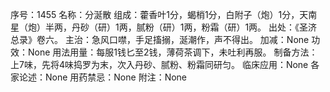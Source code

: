 序号：1455
名称：分涎散
组成：藿香叶1分，蝎梢1分，白附子（炮）1分，天南星（炮）半两，丹砂（研）1两，腻粉（研）1两，粉霜（研）1两。
出处：《圣济总录》卷六。
主治：急风口噤，手足搐搦，涎潮作，声不得出。
加减：None
功效：None
用法用量：每服1钱匕至2钱，薄荷茶调下，未吐利再服。
制备方法：上7味，先将4味捣罗为末，次入丹砂、腻粉、粉霜同研匀。
临床应用：None
各家论述：None
用药禁忌：None
附注：None
